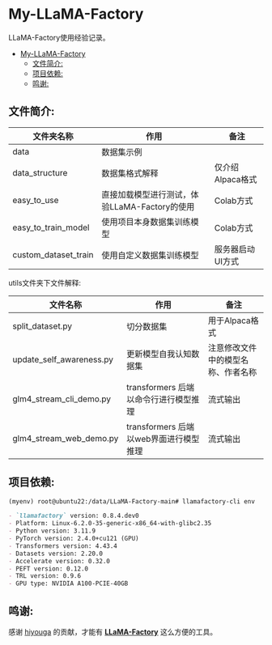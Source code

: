 # My-LLaMA-Factory

LLaMA-Factory使用经验记录。

- [My-LLaMA-Factory](#my-llama-factory)
  - [文件简介:](#文件简介)
  - [项目依赖:](#项目依赖)
  - [鸣谢:](#鸣谢)

## 文件简介:

| 文件夹名称   | 作用           | 备注                |
|--------------|----------------|---------------------|
| data          | 数据集示例     |     |
| data_structure          | 数据集格式解释     | 仅介绍Alpaca格式    |
| easy_to_use          | 直接加载模型进行测试，体验LLaMA-Factory的使用     | Colab方式    |
| easy_to_train_model          | 使用项目本身数据集训练模型     | Colab方式    |
| custom_dataset_train          | 使用自定义数据集训练模型     | 服务器启动UI方式    |

utils文件夹下文件解释:

| 文件名称   | 作用           | 备注                |
|--------------|----------------|---------------------|
| split_dataset.py          | 切分数据集     | 用于Alpaca格式    |
| update_self_awareness.py          | 更新模型自我认知数据集     | 注意修改文件中的模型名称、作者名称    |
| glm4_stream_cli_demo.py          | transformers 后端以命令行进行模型推理     | 流式输出    |
| glm4_stream_web_demo.py          | transformers 后端以web界面进行模型推理     | 流式输出    |


## 项目依赖:

```markdown
(myenv) root@ubuntu22:/data/LLaMA-Factory-main# llamafactory-cli env

- `llamafactory` version: 0.8.4.dev0
- Platform: Linux-6.2.0-35-generic-x86_64-with-glibc2.35
- Python version: 3.11.9
- PyTorch version: 2.4.0+cu121 (GPU)
- Transformers version: 4.43.4
- Datasets version: 2.20.0
- Accelerate version: 0.32.0
- PEFT version: 0.12.0
- TRL version: 0.9.6
- GPU type: NVIDIA A100-PCIE-40GB
```


## 鸣谢:

感谢 [hiyouga](https://github.com/hiyouga) 的贡献，才能有 [**LLaMA-Factory**](https://github.com/hiyouga/LLaMA-Factory) 这么方便的工具。<br>
